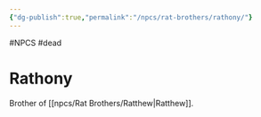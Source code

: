 ```yaml
---
{"dg-publish":true,"permalink":"/npcs/rat-brothers/rathony/"}
---
```


#NPCS #dead
# Rathony

Brother of [[npcs/Rat Brothers/Ratthew\|Ratthew]]. 